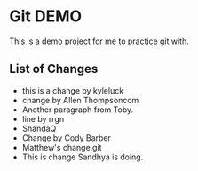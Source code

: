 # Git DEMO

This is a demo project for me to practice git with.

## List of Changes

* this is a change by kyleluck
* change by Allen Thompsoncom
* Another paragraph from Toby.
* line by rrgn
* ShandaQ
* Change by Cody Barber
* Matthew's change.git
* This is change Sandhya is doing.
